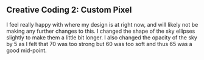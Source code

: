 ## Creative Coding 2: Custom Pixel

I feel really happy with where my design is at right now, and will likely not be making any further changes to this.
I changed the shape of the sky ellipses slightly to make them a little bit longer. I also changed the opacity of the sky by 5 as I felt that 70 was too strong but 60 was too soft and thus 65 was a good mid-point.
